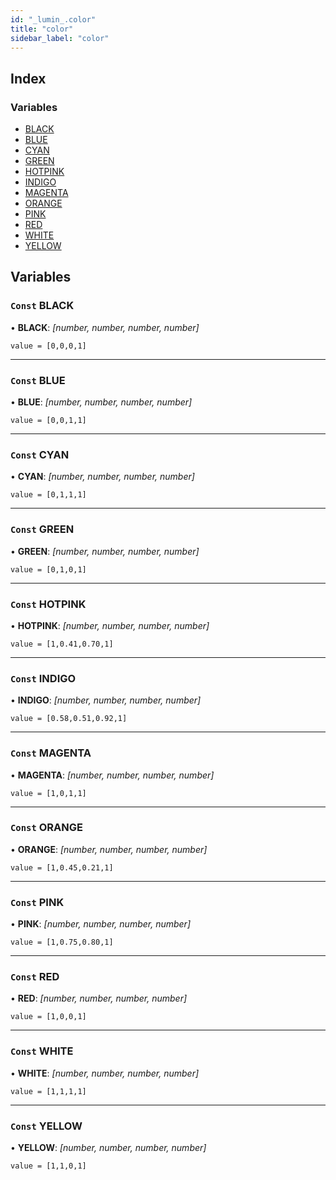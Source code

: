 ```yaml
---
id: "_lumin_.color"
title: "color"
sidebar_label: "color"
---
```


## Index

### Variables

* [BLACK](_lumin_.color.md#const-black)
* [BLUE](_lumin_.color.md#const-blue)
* [CYAN](_lumin_.color.md#const-cyan)
* [GREEN](_lumin_.color.md#const-green)
* [HOTPINK](_lumin_.color.md#const-hotpink)
* [INDIGO](_lumin_.color.md#const-indigo)
* [MAGENTA](_lumin_.color.md#const-magenta)
* [ORANGE](_lumin_.color.md#const-orange)
* [PINK](_lumin_.color.md#const-pink)
* [RED](_lumin_.color.md#const-red)
* [WHITE](_lumin_.color.md#const-white)
* [YELLOW](_lumin_.color.md#const-yellow)

## Variables

### `Const` BLACK

• **BLACK**: *[number, number, number, number]*

`value = [0,0,0,1]`

___

### `Const` BLUE

• **BLUE**: *[number, number, number, number]*

`value = [0,0,1,1]`

___

### `Const` CYAN

• **CYAN**: *[number, number, number, number]*

`value = [0,1,1,1]`

___

### `Const` GREEN

• **GREEN**: *[number, number, number, number]*

`value = [0,1,0,1]`

___

### `Const` HOTPINK

• **HOTPINK**: *[number, number, number, number]*

`value = [1,0.41,0.70,1]`

___

### `Const` INDIGO

• **INDIGO**: *[number, number, number, number]*

`value = [0.58,0.51,0.92,1]`

___

### `Const` MAGENTA

• **MAGENTA**: *[number, number, number, number]*

`value = [1,0,1,1]`

___

### `Const` ORANGE

• **ORANGE**: *[number, number, number, number]*

`value = [1,0.45,0.21,1]`

___

### `Const` PINK

• **PINK**: *[number, number, number, number]*

`value = [1,0.75,0.80,1]`

___

### `Const` RED

• **RED**: *[number, number, number, number]*

`value = [1,0,0,1]`

___

### `Const` WHITE

• **WHITE**: *[number, number, number, number]*

`value = [1,1,1,1]`

___

### `Const` YELLOW

• **YELLOW**: *[number, number, number, number]*

`value = [1,1,0,1]`
